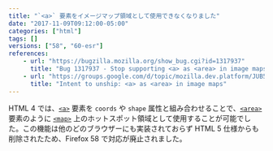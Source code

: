 ```yaml
---
title: "`<a>` 要素をイメージマップ領域として使用できなくなりました"
date: "2017-11-09T09:12:00-05:00"
categories: ["html"]
tags: []
versions: ["58", "60-esr"]
references:
    - url: "https://bugzilla.mozilla.org/show_bug.cgi?id=1317937"
      title: "Bug 1317937 - Stop supporting <a> as <area> in image maps (Assertion failure: !aContent->GetPrimaryFrame() || aState.mCreatingExtraFrames || aContent->NodeInfo()->NameAtom() == nsGkAtoms::area, at nsCSSFrameConstructor.cpp:5687)"
    - url: "https://groups.google.com/d/topic/mozilla.dev.platform/JUB5K-sz6ek/discussion"
      title: "Intent to unship: <a> as <area> in image maps"
---
```

HTML 4 では、[`<a>`](https://developer.mozilla.org/docs/Web/HTML/Element/a) 要素を `coords` や `shape` 属性と組み合わせることで、[`<area>`](https://developer.mozilla.org/docs/Web/HTML/Element/area) 要素のように [`<map>`](https://developer.mozilla.org/docs/Web/HTML/Element/map) 上のホットスポット領域として使用することが可能でした。この機能は他のどのブラウザーにも実装されておらず HTML 5 仕様からも削除されたため、Firefox 58 で対応が廃止されました。
